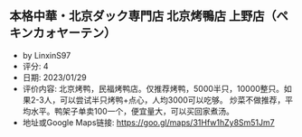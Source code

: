 ##  本格中華・北京ダック専門店 北京烤鴨店 上野店（ペキンカォヤーテン）
- by LinxinS97
- 评分: 4
- 日期: 2023/01/29
- 评价内容: 北京烤鸭，民福烤鸭店。仅推荐烤鸭，5000半只，10000整只。如果2-3人，可以尝试半只烤鸭+点心，人均3000可以吃够。
炒菜不做推荐，平均水平。鸭架子单卖100一个，便宜量大，可以买回家煮汤。
- 地址或Google Maps链接: https://goo.gl/maps/31Hfw1hZy8Sm51Jm7